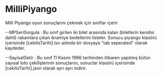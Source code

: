 # MilliPiyango
Milli Piyango oyun sonuçlarını çekmek için sınıflar içerir

--MPSeriSorgula : 
Bu sınıf girilen iki bilet arasında kalan (biletlerin kendisi dahil) rakamlara çıkan ikramiye bedellerini listeler. Sonucu piyango klasörü içerisinde [cekilisTarihi].tsv adında bir dosyaya "tab seperated" olarak kaydeder.

--SayisalGetir : 
Bu sınıf 11 Kasım 1996 tarihinden itibaren yapılmış bütün sayısal loto çekilişlerinin sonuçlarını, sonuclar klasörü içerisinde [cekilisTarihi].json olarak ayrı ayrı indirir.
